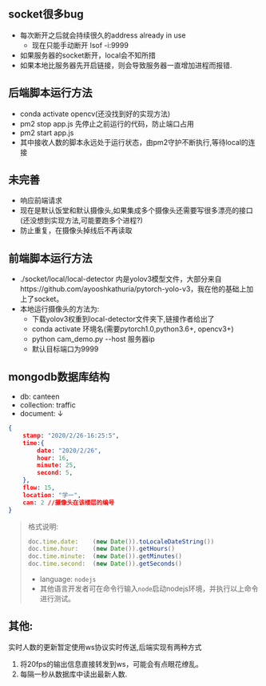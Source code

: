 ## socket很多bug
* 每次断开之后就会持续很久的address already in use
    * 现在只能手动断开 lsof -i:9999
* 如果服务器的socket断开，local会不知所措
* 如果本地比服务器先开启链接，则会导致服务器一直增加进程而报错.
## 后端脚本运行方法
* conda activate opencv(还没找到好的实现方法)
* pm2 stop app.js 先停止之前运行的代码，防止端口占用
* pm2 start app.js 
* 其中接收人数的脚本永远处于运行状态，由pm2守护不断执行,等待local的连接
## 未完善
* 响应前端请求
* 现在是默认饭堂和默认摄像头,如果集成多个摄像头还需要写很多漂亮的接口(还没想到实现方法,可能要跑多个进程?)
* 防止重复，在摄像头掉线后不再读取

## 前端脚本运行方法
* ./socket/local/local-detector 内是yolov3模型文件，大部分来自https://github.com/ayooshkathuria/pytorch-yolo-v3，我在他的基础上加上了socket。
* 本地运行摄像头的方法为: 
  * 下载yolov3权重到local-detector文件夹下,链接作者给出了
  * conda activate 环境名(需要pytorch1.0,python3.6+, opencv3+)
  * python cam_demo.py --host  服务器ip
  * 默认目标端口为9999

## mongodb数据库结构
* db:           canteen
* collection:   traffic
* document:     ↓
```json
{
    stamp: "2020/2/26-16:25:5",
    time:{
        date: "2020/2/26",
        hour: 16,
        minute: 25,
        second: 5,
    },
    flow: 15,
    location: "学一",
    cam: 2 //摄像头在该楼层的编号
}
```
> 格式说明:
> ```js
> doc.time.date:    (new Date()).toLocaleDateString()) 
> doc.time.hour:    (new Date()).getHours()
> doc.time.minute:  (new Date()).getMinutes()
> doc.time.second:  (new Date()).getSeconds()
> ```
> * language: `nodejs`  
> * 其他语言开发者可在命令行输入`node`启动nodejs环境，并执行以上命令进行测试。

## 其他:
实时人数的更新暂定使用ws协议实时传送,后端实现有两种方式
1. 将20fps的输出信息直接转发到ws，可能会有点眼花缭乱。
2. 每隔一秒从数据库中读出最新人数.
